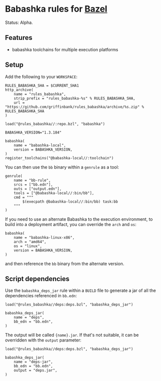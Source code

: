 # Babashka rules for [Bazel](https://bazel.build)

Status: Alpha.

## Features
- babashka toolchains for multiple execution platforms

## Setup

Add the following to your `WORKSPACE`:

```skylark
RULES_BABASHKA_SHA = $CURRENT_SHA1
http_archive(
    name = "rules_babashka",
    strip_prefix = "rules_babashka-%s" % RULES_BABASHKA_SHA,
    url = "https://github.com/griffinbank/rules_babashka/archive/%s.zip" % RULES_BABASHKA_SHA
)

load("@rules_babashka//:repo.bzl", "babashka")

BABASHKA_VERSION="1.3.184"

babashka(
    name = "babashka-local",
    version = BABASHKA_VERSION,
)
register_toolchains("@babashka-local//:toolchain")
```

You can then use the `bb` binary within a `genrule` as a tool:

```skylark
genrule(
    name = "bb-rule",
    srcs = ["bb.edn"],
    outs = ["output.edn"],
    tools = ["@babashka-local//:bin/bb"],
    cmd = """
        $(execpath @babashka-local//:bin/bb) task:bb
    """
)
```

If you need to use an alternate Babashka to the execution environment, to build into a deployment artifact, you can override the `arch` and `os`:

```skylark
babashka(
    name = "babashka-linux-x86",
    arch = "amd64",
    os = "linux",
    version = BABASHKA_VERSION,
)
```

and then reference the `bb` binary from the alternate version.

## Script dependencies

Use the `babashka_deps_jar` rule within a `BUILD` file to generate a jar of all the dependencies referenced in `bb.edn`:

```skylark
load("@rules_babashka//deps:deps.bzl", "babashka_deps_jar")

babashka_deps_jar(
    name = "deps",
    bb_edn = "bb.edn",
)
```

The output will be called `{name}.jar`. If that's not suitable, it can be overridden with the `output` parameter:

```skylark
load("@rules_babashka//deps:deps.bzl", "babashka_deps_jar")

babashka_deps_jar(
    name = "deps-jar",
    bb_edn = "bb.edn",
    output = "deps.jar",
)
```

